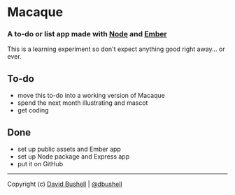 Macaque
========

### A to-do or list app made with [Node](http://nodejs.org/) and [Ember](http://emberjs.com/)

This is a learning experiment so don't expect anything good right away... or ever.

## To-do

* move this to-do into a working version of Macaque
* spend the next month illustrating and mascot
* get coding

## Done

* set up public assets and Ember app
* set up Node package and Express app
* put it on GitHub

* * *

Copyright (c) [David Bushell](http://dbushell.com) | [@dbushell](http://twitter.com/dbushell)
